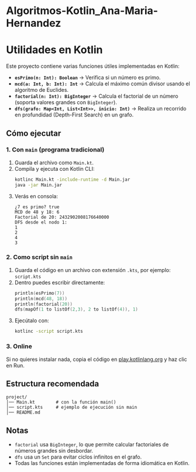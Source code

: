# Algoritmos-Kotlin_Ana-Maria-Hernandez
# Utilidades en Kotlin

Este proyecto contiene varias funciones útiles implementadas en Kotlin:

- **`esPrimo(n: Int): Boolean`** → Verifica si un número es primo.
- **`mcd(a: Int, b: Int): Int`** → Calcula el máximo común divisor usando el algoritmo de Euclides.
- **`factorial(n: Int): BigInteger`** → Calcula el factorial de un número (soporta valores grandes con `BigInteger`).
- **`dfs(grafo: Map<Int, List<Int>>, inicio: Int)`** → Realiza un recorrido en profundidad (Depth-First Search) en un grafo.

## Cómo ejecutar

### 1. Con `main` (programa tradicional)
1. Guarda el archivo como `Main.kt`.
2. Compila y ejecuta con Kotlin CLI:
   ```bash
   kotlinc Main.kt -include-runtime -d Main.jar
   java -jar Main.jar
   ```
3. Verás en consola:
   ```
   ¿7 es primo? true
   MCD de 48 y 18: 6
   Factorial de 20: 2432902008176640000
   DFS desde el nodo 1:
   1
   2
   4
   3
   ```

### 2. Como script sin `main`
1. Guarda el código en un archivo con extensión `.kts`, por ejemplo:  
   `script.kts`
2. Dentro puedes escribir directamente:
   ```kotlin
   println(esPrimo(7))
   println(mcd(48, 18))
   println(factorial(20))
   dfs(mapOf(1 to listOf(2,3), 2 to listOf(4)), 1)
   ```
3. Ejecútalo con:
   ```bash
   kotlinc -script script.kts
   ```

### 3. Online
Si no quieres instalar nada, copia el código en [play.kotlinlang.org](https://play.kotlinlang.org/) y haz clic en Run.

## Estructura recomendada
```
project/
│── Main.kt        # con la función main()
│── script.kts     # ejemplo de ejecución sin main
│── README.md
```

## Notas
- `factorial` usa `BigInteger`, lo que permite calcular factoriales de números grandes sin desbordar.
- `dfs` usa un `Set` para evitar ciclos infinitos en el grafo.
- Todas las funciones están implementadas de forma idiomática en Kotlin.

